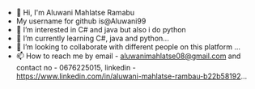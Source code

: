 - 👋 Hi, I'm Aluwani Mahlatse Ramabu
-  My username for github is@Aluwani99
- 👀 I’m interested in C# and java but also i do python
- 🌱 I’m currently learning C#, java and python...
- 💞️ I’m looking to collaborate with different people on this platform ...
- 📫 How to reach me by email - aluwanimahlatse08@gmail.com and contact no - 0676225015, linkedin - https://www.linkedin.com/in/aluwani-mahlatse-rambau-b22b58192...

<!---
Aluwani99/Aluwani99 is a ✨ special ✨ repository because its `README.md` (this file) appears on your GitHub profile.
You can click the Preview link to take a look at your changes.
--->
